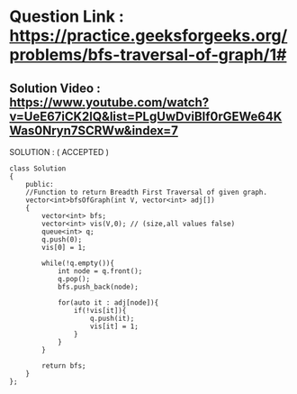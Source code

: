 # Question Link : https://practice.geeksforgeeks.org/problems/bfs-traversal-of-graph/1#

## Solution Video : https://www.youtube.com/watch?v=UeE67iCK2lQ&list=PLgUwDviBIf0rGEWe64KWas0Nryn7SCRWw&index=7

SOLUTION : ( ACCEPTED )

```
class Solution
{
    public:
    //Function to return Breadth First Traversal of given graph.
	vector<int>bfsOfGraph(int V, vector<int> adj[])
	{
	    vector<int> bfs;
	    vector<int> vis(V,0); // (size,all values false)
	    queue<int> q;
	    q.push(0);
	    vis[0] = 1;
	    
	    while(!q.empty()){
	        int node = q.front();
	        q.pop();
	        bfs.push_back(node);
	        
	        for(auto it : adj[node]){
	            if(!vis[it]){
	                q.push(it);
	                vis[it] = 1;
	            }
	        }
	    }
	
	    return bfs;
	}
};

```